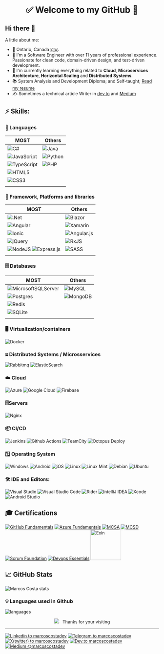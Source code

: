 <h1 align="center"> 
	✅ Welcome to my GitHub 🚀
</h1>

## Hi there 👋


A little about me:

- 📍  Ontario, Canada 🇨🇦.
- 🔭  I'm a Software Engineer with over 11 years of professional experience. Passionate for clean code, domain-driven design, and test-driven development.
- 🌱  I'm currently learning everything related to **Cloud**, **Microservices Architecture**, **Horizontal Scaling** and **Distributed Systems**.
- 📚  System Analysis and Development Diploma; and Self-taught; [Read my resume](https://read.cv/marcoscostadev)
- ✍️  Sometimes a technical article Writer in [dev.to](https://dev.to/marcoscostadev) and [Medium](https://medium.com/@MarcosCostaDev)


## ⚡ Skills:

### 🧰 Languages
|  MOST | Others  |
|---|---|
| ![C#](https://img.shields.io/badge/c%23-%23239120.svg?style=for-the-badge&logo=csharp&logoColor=white&style=plastic) | ![Java](https://img.shields.io/badge/java-%23ED8B00.svg?style=for-the-badge&logo=openjdk&logoColor=white&style=plastic) |
| ![JavaScript](https://img.shields.io/badge/javascript-%23323330.svg?style=for-the-badge&logo=javascript&logoColor=%23F7DF1E&style=plastic) | ![Python](https://img.shields.io/badge/python-3670A0?style=for-the-badge&logo=python&logoColor=ffdd54&style=plastic) |
| ![TypeScript](https://img.shields.io/badge/typescript-%23007ACC.svg?style=for-the-badge&logo=typescript&logoColor=white&style=plastic) | ![PHP](https://img.shields.io/badge/php-%23777BB4.svg?style=for-the-badge&logo=php&logoColor=white&style=plastic)  |
| ![HTML5](https://img.shields.io/badge/html5-%23E34F26.svg?style=for-the-badge&logo=html5&logoColor=white&style=plastic)  | |
| ![CSS3](https://img.shields.io/badge/css3-%231572B6.svg?style=for-the-badge&logo=css3&logoColor=white&style=plastic)  
|   |   |

### 🔨 Framework, Platforms and libraries
|  MOST | Others  |
|---|---|
| ![.Net](https://img.shields.io/badge/.NET-5C2D91?style=for-the-badge&logo=.net&logoColor=white&style=plastic)  | ![Blazor](https://img.shields.io/badge/blazor-%235C2D91.svg?style=for-the-badge&logo=blazor&logoColor=white&style=plastic) |
| ![Angular](https://img.shields.io/badge/angular-%23DD0031.svg?style=for-the-badge&logo=angular&logoColor=white&style=plastic) | ![Xamarin](https://img.shields.io/badge/Xamarin-3199DC?style=for-the-badge&logo=xamarin&logoColor=white&style=plastic) |
| ![Ionic](https://img.shields.io/badge/Ionic-%233880FF.svg?style=for-the-badge&logo=Ionic&logoColor=white&style=plastic) | ![Angular.js](https://img.shields.io/badge/angular.js-%23E23237.svg?style=for-the-badge&logo=angularjs&logoColor=white&style=plastic) |
| ![jQuery](https://img.shields.io/badge/jquery-%230769AD.svg?style=for-the-badge&logo=jquery&logoColor=white&style=plastic)  | ![RxJS](https://img.shields.io/badge/rxjs-%23B7178C.svg?style=for-the-badge&logo=reactivex&logoColor=white&style=plastic)  |
| ![NodeJS](https://img.shields.io/badge/node.js-6DA55F?style=for-the-badge&logo=node.js&logoColor=white&style=plastic) ![Express.js](https://img.shields.io/badge/express.js-%23404d59.svg?style=for-the-badge&logo=express&logoColor=%2361DAFB&style=plastic) | ![SASS](https://img.shields.io/badge/SASS-hotpink.svg?style=for-the-badge&logo=SASS&logoColor=white&style=plastic) |
|   |   |


### 🗄️ Databases

|  MOST | Others  |
|---|---|
| ![MicrosoftSQLServer](https://img.shields.io/badge/Microsoft%20SQL%20Server-CC2927?style=for-the-badge&logo=microsoft%20sql%20server&logoColor=white&style=plastic) | ![MySQL](https://img.shields.io/badge/mysql-%2300f.svg?style=for-the-badge&logo=mysql&logoColor=white&style=plastic) |
| ![Postgres](https://img.shields.io/badge/postgres-%23316192.svg?style=for-the-badge&logo=postgresql&logoColor=white&style=plastic) | ![MongoDB](https://img.shields.io/badge/MongoDB-%234ea94b.svg?style=for-the-badge&logo=mongodb&logoColor=white&style=plastic) |
| ![Redis](https://img.shields.io/badge/redis-%23DD0031.svg?style=for-the-badge&logo=redis&logoColor=white&style=plastic) | |
| ![SQLite](https://img.shields.io/badge/sqlite-%2307405e.svg?style=for-the-badge&logo=sqlite&logoColor=white&style=plastic)  |  |
|   |   |






### 🖥️ Virtualization/containers
![Docker](https://img.shields.io/badge/docker-%230db7ed.svg?style=for-the-badge&logo=docker&logoColor=white&style=plastic)

### 🔛 Distributed Systems / Microsservices
![Rabbitmq](https://img.shields.io/badge/rabbitmq-f47b20?style=for-the-badge&logo=rabbitmq&logoColor=white&style=plastic) 
![ElasticSearch](https://img.shields.io/badge/-ElasticSearch-005571?style=for-the-badge&logo=elasticsearch&style=plastic)

### ☁️ Cloud
![Azure](https://img.shields.io/badge/azure-%230072C6.svg?style=for-the-badge&logo=azure-devops&logoColor=white&style=plastic) 
![Google Cloud](https://img.shields.io/badge/GoogleCloud-%234285F4.svg?style=for-the-badge&logo=google-cloud&logoColor=white&style=plastic) 
![Firebase](https://img.shields.io/badge/firebase-%23039BE5.svg?style=for-the-badge&logo=firebase&style=plastic) 

### 🗄️Servers
![Nginx](https://img.shields.io/badge/nginx-%23009639.svg?style=for-the-badge&logo=nginx&logoColor=white&style=plastic)

### 📦 CI/CD
![Jenkins](https://img.shields.io/badge/jenkins-%232C5263.svg?style=for-the-badge&logo=jenkins&logoColor=white&style=plastic)
![Github Actions](https://img.shields.io/badge/githubactions-%232671E5.svg?style=for-the-badge&logo=githubactions&logoColor=white&style=plastic) 
![TeamCity](https://img.shields.io/badge/teamcity-000000.svg?style=for-the-badge&logo=teamcity&logoColor=white&style=plastic)
![Octopus Deploy](https://img.shields.io/badge/octopus%20deploy-0D80D8?style=for-the-badge&logo=octopusdeploy&logoColor=white&style=plastic)

### 🪟 Operating System
![Windows](https://img.shields.io/badge/Windows-0078D6?style=for-the-badge&logo=windows&logoColor=white&style=plastic)
![Android](https://img.shields.io/badge/Android-3DDC84?style=for-the-badge&logo=android&logoColor=white&style=plastic)
![iOS](https://img.shields.io/badge/iOS-000000?style=for-the-badge&logo=ios&logoColor=white&style=plastic)
![Linux](https://img.shields.io/badge/Linux-FCC624?style=for-the-badge&logo=linux&logoColor=black&style=plastic) 
![Linux Mint](https://img.shields.io/badge/Linux%20Mint-87CF3E?style=for-the-badge&logo=Linux%20Mint&logoColor=white&style=plastic)
![Debian](https://img.shields.io/badge/Debian-D70A53?style=for-the-badge&logo=debian&logoColor=white&style=plastic)
![Ubuntu](https://img.shields.io/badge/Ubuntu-E95420?style=for-the-badge&logo=ubuntu&logoColor=white&style=plastic)

### 🛠 IDE and Editors:
![Visual Studio](https://img.shields.io/badge/VisualStudio-5C2D91.svg?style=for-the-badge&logo=visual-studio&logoColor=white&style=plastic) 
![Visual Studio Code](https://img.shields.io/badge/VisualStudioCode-0078d7.svg?style=for-the-badge&logo=visual-studio-code&logoColor=white&style=plastic)
![Rider](https://img.shields.io/badge/Rider-000000.svg?style=for-the-badge&logo=Rider&logoColor=white&color=black&labelColor=crimson&style=plastic)
![IntelliJ IDEA](https://img.shields.io/badge/IntelliJIDEA-000000.svg?style=for-the-badge&logo=intellij-idea&logoColor=white&style=plastic)
![Xcode](https://img.shields.io/badge/Xcode-007ACC?style=for-the-badge&logo=Xcode&logoColor=white&style=plastic)
![Android Studio](https://img.shields.io/badge/Android%20Studio-3DDC84.svg?style=for-the-badge&logo=android-studio&logoColor=white&style=plastic)

## 🎓 Certifications
[![GitHub Fundamentals](https://images.credly.com/size/100x100/images/024d0122-724d-4c5a-bd83-cfe3c4b7a073/image.png)](https://bit.ly/3VPTyxp)
[![Azure Fundamentals](https://images.credly.com/size/100x100/images/be8fcaeb-c769-4858-b567-ffaaa73ce8cf/image.png)](https://bit.ly/3APJCv8)
[![MCSA](https://images.credly.com/size/100x100/images/b87c24db-0e54-4f78-8059-eb47675d585d/MCSA-Web_Applications.png)](http://bit.ly/39MoiWq) 
[![MCSD](https://images.credly.com/size/100x100/images/38ac16bb-aba0-449f-912d-a0112adc5657/MCSD-App_Builder.png)](https://bit.ly/3gLCanA) 
[![Scrum Foundation](https://images.credly.com/size/100x100/images/4e3d6f9f-55d7-4ea7-b0e6-f4d4ff543e22/image.png)](https://www.credly.com/badges/cdfe20f7-7ba1-42cd-8883-b1b19b3ded2a) 
[![Devops Essentials](https://images.credly.com/size/100x100/images/9a67731c-fdeb-40d5-bf35-aab041b3020b/image.png)](https://www.credly.com/badges/16624e2c-24ee-4e69-a9af-5a220d2ee079) 
[<img src="https://app.exeed.pro:443/api/Images/BadgeTemplate/3" alt="Exin" width="100"/>](https://bit.ly/2W7uYtX)

## 📈 GitHub Stats
 
![Marcos Costa stats](https://github-readme-stats.vercel.app/api?username=marcoscostadev&theme=cobalt&show_icons=true)

### 💡  Languages used in Github
![languages](https://github-readme-stats.vercel.app/api/top-langs/?username=marcoscostadev&hide=scss&layout=compact&theme=cobalt&title_color=2ED3EA)

<p align="center">
<img src="https://badges.pufler.dev/visits/marcoscostadev/marcoscostadev"></img> &nbsp;
Thanks for your visiting
</p>

<hr>

[![Linkedin to marcoscostadev](https://img.shields.io/badge/@marcoscostadev-%230077B5.svg?style=for-the-badge&logo=linkedin&logoColor=white&style=plastic)](https://www.linkedin.com/in/marcoscostadev/)
[![Telegram to marcoscostadev](https://img.shields.io/badge/@marcoscostadev-2CA5E0?style=for-the-badge&logo=telegram&logoColor=white&style=plastic)](https://t.me/marcoscostadev)
[![X(twitter) to marcoscostadev](https://img.shields.io/badge/@marcoscostadev-%23000000.svg?style=for-the-badge&logo=X&logoColor=white&style=plastic)](https://twitter.com/MarcosCostaDev)
[![Dev.to marcoscostadev](https://img.shields.io/badge/@marcoscostadev-0A0A0A?style=for-the-badge&logo=dev.to&logoColor=white&style=plastic)](https://dev.to/marcoscostadev)
[![Medium @marcoscostadev](https://img.shields.io/badge/@marcoscostadev-12100E?style=for-the-badge&logo=medium&logoColor=white&style=plastic)](https://medium.com/@MarcosCostaDev)

